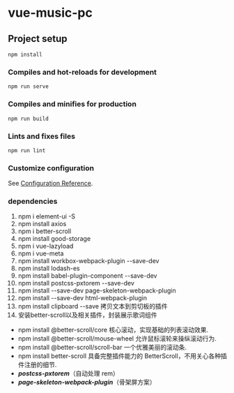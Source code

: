 # vue-music-pc

## Project setup
```
npm install
```

### Compiles and hot-reloads for development
```
npm run serve
```

### Compiles and minifies for production
```
npm run build
```

### Lints and fixes files
```
npm run lint
```

### Customize configuration
See [Configuration Reference](https://cli.vuejs.org/config/).

### dependencies
1. npm i element-ui -S
2. npm install axios
3. npm i better-scroll
4. npm install good-storage
5. npm i vue-lazyload
6. npm i vue-meta
7. npm install workbox-webpack-plugin --save-dev
8. npm install lodash-es
9. npm install babel-plugin-component --save-dev
10. npm install postcss-pxtorem --save-dev
11. npm install --save-dev page-skeleton-webpack-plugin
12. npm install --save-dev html-webpack-plugin
13. npm install clipboard --save 拷贝文本到剪切板的插件
14. 安装better-scroll以及相关插件，封装展示歌词组件
  - npm install @better-scroll/core  核心滚动，实现基础的列表滚动效果.
  - npm install @better-scroll/mouse-wheel  允许鼠标滚轮来操纵滚动行为.
  - npm install @better-scroll/scroll-bar  一个优雅美丽的滚动条.
  - npm install better-scroll  具备完整插件能力的 BetterScroll，不用关心各种插件注册的细节.
- ***postcss-pxtorem***（自动处理 rem）
- ***page-skeleton-webpack-plugin***（骨架屏方案）